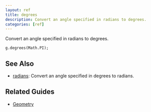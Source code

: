 ```yaml
---
layout: ref
title: degrees
description: Convert an angle specified in radians to degrees.
categories: [ref]
---
```

Convert an angle specified in radians to degrees.

    g.degrees(Math.PI);

## See Also
- [radians](radians.html): Convert an angle specified in degrees to radians.

## Related Guides
- [Geometry](../guide/geometry.html)
